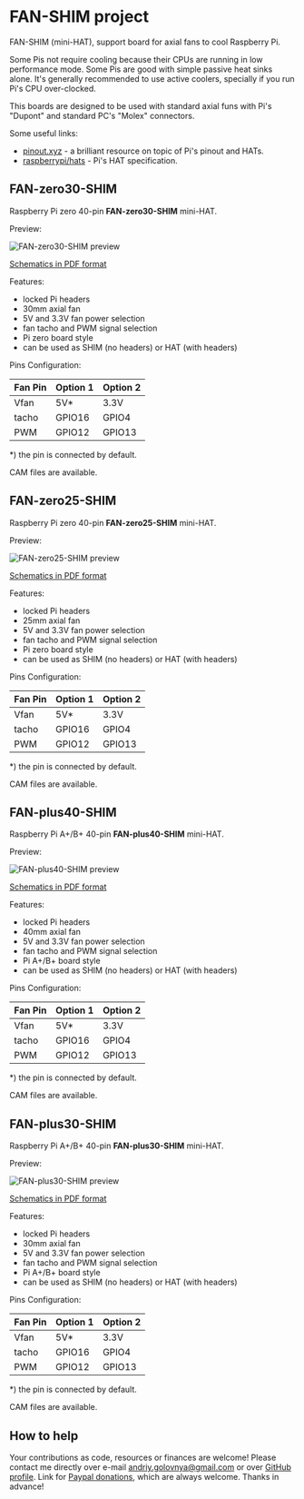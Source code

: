 # FAN-SHIM project

FAN-SHIM (mini-HAT), support board for axial fans to cool Raspberry Pi.

Some Pis not require cooling because their CPUs are running in low performance mode.
Some Pis are good with simple passive heat sinks alone.
It's generally recommended to use active coolers, specially if you run Pi's CPU over-clocked.

This boards are designed to be used with standard axial funs with Pi's "Dupont" and standard PC's "Molex" connectors.

Some useful links:

- [pinout.xyz](https://pinout.xyz/) - a brilliant resource on topic of Pi's pinout and HATs.
- [raspberrypi/hats](https://github.com/raspberrypi/hats) - Pi's HAT specification.

## FAN-zero30-SHIM

Raspberry Pi zero 40-pin **FAN-zero30-SHIM** mini-HAT.

Preview:

![FAN-zero30-SHIM preview](FAN-zero30-SHIM.png)

[Schematics in PDF format](FAN-zero30-SHIM.pdf)

Features:

- locked Pi headers
- 30mm axial fan
- 5V and 3.3V fan power selection
- fan tacho and PWM signal selection
- Pi zero board style
- can be used as SHIM (no headers) or HAT (with headers)

Pins Configuration:

|Fan Pin |Option 1 |Option 2 |
|--------|---------|---------|
|Vfan    |5V\*     |3.3V     |
|tacho   |GPIO16   |GPIO4    |
|PWM     |GPIO12   |GPIO13   |

\*) the pin is connected by default.

CAM files are available.

## FAN-zero25-SHIM

Raspberry Pi zero 40-pin **FAN-zero25-SHIM** mini-HAT.

Preview:

![FAN-zero25-SHIM preview](FAN-zero25-SHIM.png)

[Schematics in PDF format](FAN-zero25-SHIM.pdf)

Features:

- locked Pi headers
- 25mm axial fan
- 5V and 3.3V fan power selection
- fan tacho and PWM signal selection
- Pi zero board style
- can be used as SHIM (no headers) or HAT (with headers)

Pins Configuration:

|Fan Pin |Option 1 |Option 2 |
|--------|---------|---------|
|Vfan    |5V\*     |3.3V     |
|tacho   |GPIO16   |GPIO4    |
|PWM     |GPIO12   |GPIO13   |

\*) the pin is connected by default.

CAM files are available.

## FAN-plus40-SHIM

Raspberry Pi A+/B+ 40-pin **FAN-plus40-SHIM** mini-HAT.

Preview:

![FAN-plus40-SHIM preview](FAN-plus40-SHIM.png)

[Schematics in PDF format](FAN-plus40-SHIM.pdf)

Features:

- locked Pi headers
- 40mm axial fan
- 5V and 3.3V fan power selection
- fan tacho and PWM signal selection
- Pi A+/B+ board style
- can be used as SHIM (no headers) or HAT (with headers)

Pins Configuration:

|Fan Pin |Option 1 |Option 2 |
|--------|---------|---------|
|Vfan    |5V\*     |3.3V     |
|tacho   |GPIO16   |GPIO4    |
|PWM     |GPIO12   |GPIO13   |

\*) the pin is connected by default.

CAM files are available.

## FAN-plus30-SHIM

Raspberry Pi A+/B+ 40-pin **FAN-plus30-SHIM** mini-HAT.

Preview:

![FAN-plus30-SHIM preview](FAN-plus30-SHIM.png)

[Schematics in PDF format](FAN-plus30-SHIM.pdf)

Features:

- locked Pi headers
- 30mm axial fan
- 5V and 3.3V fan power selection
- fan tacho and PWM signal selection
- Pi A+/B+ board style
- can be used as SHIM (no headers) or HAT (with headers)

Pins Configuration:

|Fan Pin |Option 1 |Option 2 |
|--------|---------|---------|
|Vfan    |5V\*     |3.3V     |
|tacho   |GPIO16   |GPIO4    |
|PWM     |GPIO12   |GPIO13   |

\*) the pin is connected by default.

CAM files are available.

## How to help

Your contributions as code, resources or finances are welcome!
Please contact me directly over e-mail andriy.golovnya@gmail.com or over [GitHub profile](https://github.com/red-scorp).
Link for [Paypal donations](http://paypal.me/redscorp), which are always welcome.
Thanks in advance!
